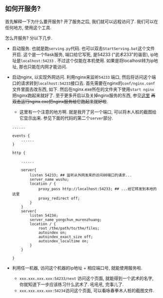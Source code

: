 ## 如何开服务? 

首先解释一下为什么要开服务? 开了服务之后, 我们就可以远程访问了. 我们可以在任何地方, 使用这个工具. 

怎么开服务? 分以下几步. 

* 启动服务. 也就是跑`serving.py`代码. 也可以双击`StartServing.bat`这个文件开启. 这个是一个flask服务, 端口给它写死, 是54233 ("武术233"的谐音), ip地址是`localhost:54233` . 不过这个仅能在本机使用. 如果是将localhost转为ip地址, 那也只能在内网才能访问. 

* 启动nginx, 以实现外网访问. 利用nginx来监听`54233` 端口, 然后将访问这个端口的请求转到`localhost:54233`接口去. 首先需要在nginx的`conf/nginx.conf`文件里面去改东西, 如下. 然后在nginx.exe所在的文件夹下使用`start nginx`把nginx跑起来就好了. 至于更多开启以及关掉nginx服务的东西, 参见[这里](https://www.jianshu.com/p/865ae9869f48) ~~再双击运行nginx.exe把nginx服务给它跑起来就好啦~~.  

  * 这里有一个注意的地方啊. 就是我开了另一个端口, 可以将木人桩的截图给它显示出来. 参见下面的代码的第二个`server`部分. 

  ```nginx
  ......
  
  events {
      ......
  }
  
  http {
      
      ......
      
      server{
          listen 54233; ## 监听从外网发来的访问80端口的请求...
          server_name wushu;
          location / {
              proxy_pass http://localhost:54233; ## ...给它转发到本地的这里
              proxy_redirect off; 
          }
      }
      server{
          listen 54234;
          server_name yongchun_murenzhuang;
          location / {
              root /the/path/to/the/files; 
              autoindex on;
              autoindex_exact_size off;
              autoindex_localtime on;
          }
      }
  
  }
  
  ```

* 利用任一机器, 访问这个机器的ip地址 + 相应端口号, 就能使用服务啦. 

  * `xxx.xxx.xxx.xxx:54233/next` 访问这个页面, 就能得到一个武术的名字, 你就知道下一步应该练习什么武术了. 吼吼吼, 完事儿了. 
  * `xxx.xxx.xxx.xxx:54234`访问这个页面, 可以看咏春拳木人桩的截图文件. 